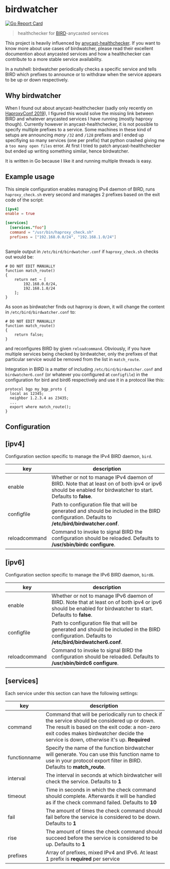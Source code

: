 # birdwatcher
[![Go Report Card](https://goreportcard.com/badge/github.com/skoef/birdwatcher)](https://goreportcard.com/report/github.com/skoef/birdwatcher)
> healthchecker for [BIRD](https://bird.network.cz/)-anycasted services

This project is heavily influenced by [anycast-healthchecker](https://github.com/unixsurfer/anycast_healthchecker). If you want to know more about use cases of birdwatcher, please read their excellent documention about anycasted services and how a healthchecker can contribute to a more stable service availability.

In a nutshell: birdwatcher periodically checks a specific service and tells BIRD which prefixes to announce or to withdraw when the service appears to be up or down respectively.

## Why birdwatcher
When I found out about anycast-healthchecker (sadly only recently on [HaproxyConf 2019](https://www.haproxyconf.com/)), I figured this would solve the missing link between BIRD and whatever anycasted services I have running (mostly haproxy though). Currently however in anycast-healthchecker, it is not possible to specify multiple prefixes to a service. Some machines in these kind of setups are announcing *many* `/32` and `/128` prefixes and I ended up specifiying so many services (one per prefix) that python crashed giving me a `too many open files` error. At first I tried to patch anycast-healthchecker but ended up writing something similar, hence birdwatcher.

It is written in Go because I like it and running multiple threads is easy.

## Example usage

This simple configuration enables managing IPv4 daemon of BIRD, runs `haproxy_check.sh` every second and manages 2 prefixes based on the exit code of the script:

```toml
[ipv4]
enable = true

[services]
  [services."foo"]
  command = "/usr/bin/haproxy_check.sh"
  prefixes = ["192.168.0.0/24", "192.168.1.0/24"]
  
```

Sample output in `/etc/bird/birdwatcher.conf` if `haproxy_check.sh` checks out would be:

```
# DO NOT EDIT MANUALLY
function match_route()
{
	return net ~ [
		192.168.0.0/24,
		192.168.1.0/24
	];
}
```

As soon as birdwatcher finds out haproxy is down, it will change the content in `/etc/bird/birdwatcher.conf` to:

```
# DO NOT EDIT MANUALLY
function match_route()
{
	return false;
}
```
and reconfigures BIRD by given `reloadcommand`. Obviously, if you have multiple services being checked by birdwatcher, only the prefixes of that particular service would be removed from the list in `match_route`.

Integration in BIRD is a matter of including `/etc/bird/birdwatcher.conf` and `birdwatcher6.conf` (or whatever you configured at `configfile`) in the configuration for bird and bird6 respectively and use it in a protocol like this:

```
protocol bgp my_bgp_proto {
  local as 12345;
  neighbor 1.2.3.4 as 23435;
  ...
  export where match_route();
}
```

## Configuration

**[ipv4]**
----------
Configuration section specific to manage the IPv4 BIRD daemon, `bird`.

|key          |description|
|-------------|-----------|
|enable       |Whether or not to manage IPv4 daemon of BIRD. Note that at least on of both ipv4 or ipv6 should be enabled for birdwatcher to start. Defaults to **false**.|
|configfile   |Path to configuration file that will be generated and should be included in the BIRD configuration. Defaults to **/etc/bird/birdwatcher.conf**.|
|reloadcommand|Command to invoke to signal BIRD the configuration should be reloaded. Defaults to **/usr/sbin/birdc configure**.|


**[ipv6]**
----------
Configuration section specific to manage the IPv6 BIRD daemon, `bird6`.

|key          |description|
|-------------|-----------|
|enable       |Whether or not to manage IPv6 daemon of BIRD. Note that at least on of both ipv4 or ipv6 should be enabled for birdwatcher to start. Defaults to **false**.|
|configfile   |Path to configuration file that will be generated and should be included in the BIRD configuration. Defaults to **/etc/bird/birdwatcher6.conf**.|
|reloadcommand|Command to invoke to signal BIRD the configuration should be reloaded. Defaults to **/usr/sbin/birdc6 configure**.|


**[services]**
--------------
Each service under this section can have the following settings:

|key          |description|
|-------------|-----------|
|command      |Command that will be periodically run to check if the service should be considered up or down. The result is based on the exit code: a non-zero exit codes makes birdwatcher decide the service is down, otherwise it's up. **Required**|
|functionname |Specify the name of the function birdwatcher will generate. You can use this function name to use in your protocol export filter in BIRD. Defaults to **match_route**.|
|interval     |The interval in seconds at which birdwatcher will check the service. Defaults to **1**|
|timeout      |Time in seconds in which the check command should complete. Afterwards it will be handled as if the check command failed. Defaults to **10**|
|fail         |The amount of times the check command should fail before the service is considered to be down. Defaults to **1**|
|rise         |The amount of times the check command should succeed before the service is considered to be up. Defaults to **1**|
|prefixes     |Array of prefixes, mixed IPv4 and IPv6. At least 1 prefix is **required** per service|
